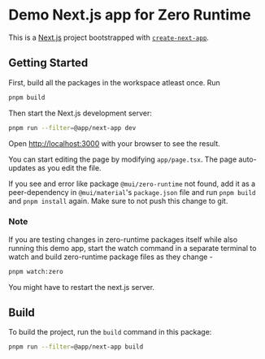 # Demo Next.js app for Zero Runtime

This is a [Next.js](https://nextjs.org/) project bootstrapped with [`create-next-app`](https://github.com/vercel/next.js/tree/HEAD/packages/create-next-app).

## Getting Started

First, build all the packages in the workspace atleast once. Run

```bash
pnpm build
```

Then start the Next.js development server:

```bash
pnpm run --filter=@app/next-app dev
```

Open [http://localhost:3000](http://localhost:3000) with your browser to see the result.

You can start editing the page by modifying `app/page.tsx`. The page auto-updates as you edit the file.

If you see and error like package `@mui/zero-runtime` not found, add it as a peer-dependency in `@mui/material`'s `package.json` file and run `pnpm build` and `pnpm install` again. Make sure to not push this change to git.

### Note

If you are testing changes in zero-runtime packages itself while also running this demo app, start the watch command in a separate terminal to watch and build zero-runtime package files as they change -

```bash
pnpm watch:zero
```

You might have to restart the next.js server.

## Build

To build the project, run the `build` command in this package:

```bash
pnpm run --filter=@app/next-app build
```
